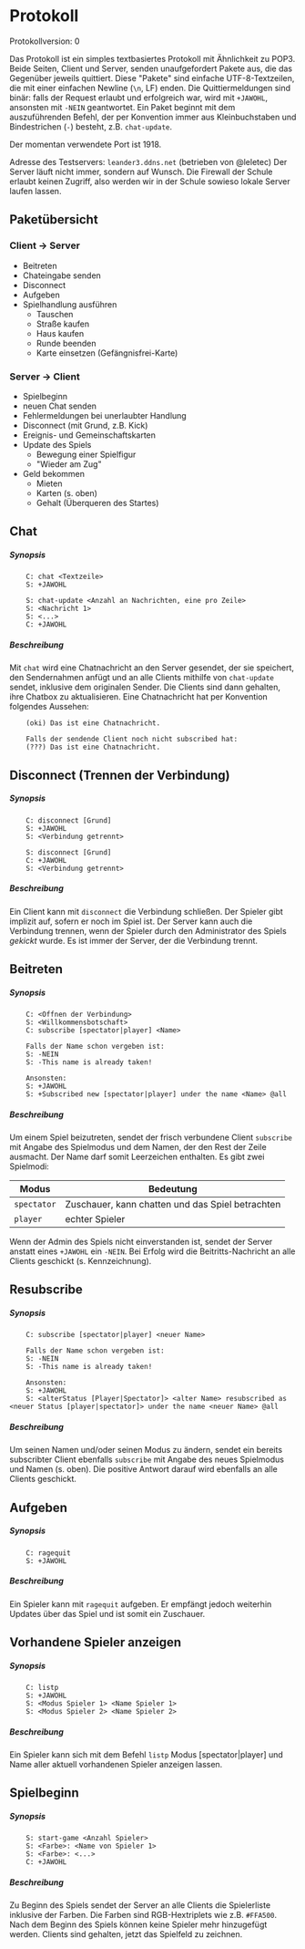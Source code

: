Protokoll
=========

Protokollversion: 0

Das Protokoll ist ein simples textbasiertes Protokoll mit Ähnlichkeit zu POP3.
Beide Seiten, Client und Server, senden unaufgefordert Pakete aus, die das
Gegenüber jeweils quittiert. Diese "Pakete" sind einfache UTF-8-Textzeilen, die
mit einer einfachen Newline (`\n`, LF) enden. Die Quittiermeldungen sind binär:
falls der Request erlaubt und erfolgreich war, wird mit `+JAWOHL`, ansonsten mit
`-NEIN` geantwortet. Ein Paket beginnt mit dem auszuführenden Befehl, der per
Konvention immer aus Kleinbuchstaben und Bindestrichen (`-`) besteht, z.B. `chat-update`.

Der momentan verwendete Port ist 1918.

Adresse des Testservers: `leander3.ddns.net` (betrieben von @leletec)
Der Server läuft nicht immer, sondern auf Wunsch. Die Firewall der Schule erlaubt
keinen Zugriff, also werden wir in der Schule sowieso lokale Server laufen lassen.

Paketübersicht
--------------


### Client → Server

 - Beitreten
 - Chateingabe senden
 - Disconnect
 - Aufgeben
 - Spielhandlung ausführen
    * Tauschen
    * Straße kaufen
    * Haus kaufen
    * Runde beenden
    * Karte einsetzen (Gefängnisfrei-Karte)
	
### Server → Client

 - Spielbeginn
 - neuen Chat senden
 - Fehlermeldungen bei unerlaubter Handlung
 - Disconnect (mit Grund, z.B. Kick)
 - Ereignis- und Gemeinschaftskarten
 - Update des Spiels
    * Bewegung einer Spielfigur
    * "Wieder am Zug"
 - Geld bekommen
    * Mieten
    * Karten (s. oben)
    * Gehalt (Überqueren des Startes)

Chat
----

##### Synopsis

		C: chat <Textzeile>
		S: +JAWOHL

		S: chat-update <Anzahl an Nachrichten, eine pro Zeile>
		S: <Nachricht 1>
		S: <...>
		C: +JAWOHL
		
##### Beschreibung

Mit `chat` wird eine Chatnachricht an den Server gesendet, der sie speichert, den Sendernahmen anfügt
und an alle Clients mithilfe von `chat-update` sendet, inklusive dem originalen Sender. Die Clients
sind dann gehalten, ihre Chatbox zu aktualisieren. Eine Chatnachricht hat per Konvention folgendes Aussehen:

		(oki) Das ist eine Chatnachricht.
		
		Falls der sendende Client noch nicht subscribed hat:
		(???) Das ist eine Chatnachricht.

Disconnect (Trennen der Verbindung)
-----------------------------------

##### Synopsis

		C: disconnect [Grund]
		S: +JAWOHL
		S: <Verbindung getrennt>

		S: disconnect [Grund]
		C: +JAWOHL
		S: <Verbindung getrennt>

##### Beschreibung

Ein Client kann mit `disconnect` die Verbindung schließen. Der Spieler gibt implizit auf,
sofern er noch im Spiel ist. Der Server kann auch die Verbindung trennen, wenn der Spieler
durch den Administrator des Spiels *gekickt* wurde. Es ist immer der Server, der die Verbindung trennt.

Beitreten
---------

##### Synopsis

		C: <Öffnen der Verbindung>
		S: <Willkommensbotschaft>
		C: subscribe [spectator|player] <Name>
		
		Falls der Name schon vergeben ist:
		S: -NEIN
		S: -This name is already taken!
		
		Ansonsten:
		S: +JAWOHL
		S: +Subscribed new [spectator|player] under the name <Name> @all

##### Beschreibung

Um einem Spiel beizutreten, sendet der frisch verbundene Client `subscribe`
mit Angabe des Spielmodus und dem Namen, der den Rest der Zeile ausmacht.
Der Name darf somit Leerzeichen enthalten. Es gibt zwei Spielmodi:

Modus       | Bedeutung
------------|----------
`spectator` | Zuschauer, kann chatten und das Spiel betrachten
`player`    | echter Spieler

Wenn der Admin des Spiels nicht einverstanden ist, sendet der Server
anstatt eines `+JAWOHL` ein `-NEIN`.
Bei Erfolg wird die Beitritts-Nachricht an alle Clients geschickt (s. Kennzeichnung).

Resubscribe
-----------

##### Synopsis
		
		C: subscribe [spectator|player] <neuer Name>
		
		Falls der Name schon vergeben ist:
		S: -NEIN
		S: -This name is already taken!
		
		Ansonsten:
		S: +JAWOHL
		S: <alterStatus [Player|Spectator]> <alter Name> resubscribed as <neuer Status [player|spectator]> under the name <neuer Name> @all
		
##### Beschreibung

Um seinen Namen und/oder seinen Modus zu ändern, sendet ein bereits subscribter Client ebenfalls `subscribe`
mit Angabe des neues Spielmodus und Namen (s. oben).
Die positive Antwort darauf wird ebenfalls an alle Clients geschickt.

Aufgeben
--------

##### Synopsis

		C: ragequit
		S: +JAWOHL

##### Beschreibung

Ein Spieler kann mit `ragequit` aufgeben. Er empfängt jedoch weiterhin Updates über das
Spiel und ist somit ein Zuschauer.

Vorhandene Spieler anzeigen
---------------------------

##### Synopsis
		
		C: listp
		S: +JAWOHL
		S: <Modus Spieler 1> <Name Spieler 1>
		S: <Modus Spieler 2> <Name Spieler 2>
		
##### Beschreibung

Ein Spieler kann sich mit dem Befehl `listp` Modus [spectator|player] und Name aller aktuell vorhandenen Spieler anzeigen lassen.

Spielbeginn
-----------

##### Synopsis

		S: start-game <Anzahl Spieler>
		S: <Farbe>: <Name von Spieler 1>
		S: <Farbe>: <...>
		C: +JAWOHL

##### Beschreibung

Zu Beginn des Spiels sendet der Server an alle Clients die Spielerliste inklusive der Farben.
Die Farben sind RGB-Hextriplets wie z.B. `#FFA500`. Nach dem Beginn des Spiels können keine
Spieler mehr hinzugefügt werden. Clients sind gehalten, jetzt das Spielfeld zu zeichnen.
